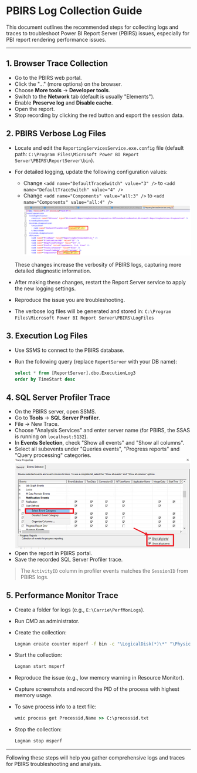 # PBIRS Log Collection Guide

This document outlines the recommended steps for collecting logs and traces to troubleshoot Power BI Report Server (PBIRS) issues, especially for PBI report rendering performance issues.

---

## 1. Browser Trace Collection

- Go to the PBIRS web portal.
- Click the "…" (more options) on the browser.
- Choose **More tools** → **Developer tools**.
- Switch to the **Network** tab (default is usually "Elements").
- Enable **Preserve log** and **Disable cache**.
- Open the report.
- Stop recording by clicking the red button and export the session data.


## 2. PBIRS Verbose Log Files

- Locate and edit the `ReportingServicesService.exe.config` file (default path: `C:\Program Files\Microsoft Power BI Report Server\PBIRS\ReportServer\bin`).

- For detailed logging, update the following configuration values:
  - Change `<add name="DefaultTraceSwitch" value="3" />` to `<add name="DefaultTraceSwitch" value="4" />`
  - Change `<add name="Components" value="all:3" />` to `<add name="Components" value="all:4" />`
  ![Verbose Log Configuration](../Image/Image92.png)

  These changes increase the verbosity of PBIRS logs, capturing more detailed diagnostic information.

- After making these changes, restart the Report Server service to apply the new logging settings.

- Reproduce the issue you are troubleshooting.

- The verbose log files will be generated and stored in: `C:\Program Files\Microsoft Power BI Report Server\PBIRS\LogFiles`


## 3. Execution Log Files

- Use SSMS to connect to the PBIRS database.
- Run the following query (replace `ReportServer` with your DB name):

  ```sql
  select * from [ReportServer].dbo.ExecutionLog3
  order by TimeStart desc
  ```


## 4. SQL Server Profiler Trace

- On the PBIRS server, open SSMS.
- Go to **Tools** → **SQL Server Profiler**.
- File → New Trace.
- Choose "Analysis Services" and enter server name (for PBIRS, the SSAS is running on `localhost:5132`).
- In **Events Selection**, check "Show all events" and "Show all columns".
- Select all subevents under "Queries events", "Progress reports" and "Query processing" categories.
  ![SQL Profiler Trace](../Image/Image93.png)
- Open the report in PBIRS portal.
- Save the recorded SQL Server Profiler trace.

> The `ActivityID` column in profiler events matches the `SessionID` from PBIRS logs.


## 5. Performance Monitor Trace

- Create a folder for logs (e.g., `E:\Carrie\PerfMonLogs`).
- Run CMD as administrator.
- Create the collection:

  ```cmd
  Logman create counter msperf -f bin -c "\LogicalDisk(*)\*" "\PhysicalDisk(*)\*" "\Processor(*)\*" "\Process(*)\*" "\Memory\*" "\Server\*" "\System\*" "\Paging File(*)\*" "\Objects\*" "\NBT Connection(*)\*" "\Network Interface(*)\*" "\Processor Information(*)\*" -si 00:00:01 -o E:\Carrie\PerfMonLogs\MS_perf_log.blg -cnf 24:00:00 -max 500
  ```

- Start the collection:

  ```cmd
  Logman start msperf
  ```

- Reproduce the issue (e.g., low memory warning in Resource Monitor).
- Capture screenshots and record the PID of the process with highest memory usage.
- To save process info to a text file:

  ```cmd
  wmic process get Processid,Name >> C:\processid.txt
  ```

- Stop the collection:

  ```cmd
  Logman stop msperf
  ```

---

Following these steps will help you gather comprehensive logs and traces for PBIRS troubleshooting and analysis.
